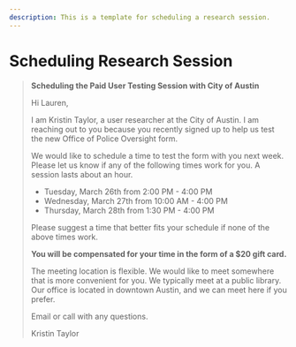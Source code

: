 ```yaml
---
description: This is a template for scheduling a research session.
---
```


# Scheduling Research Session

> **Scheduling the Paid User Testing Session with City of Austin**
>
> Hi Lauren,
>
> I am Kristin Taylor, a user researcher at the City of Austin. I am reaching out to you because you recently signed up to help us test the new Office of Police Oversight form.
>
> We would like to schedule a time to test the form with you next week. Please let us know if any of the following times work for you. A session lasts about an hour.
>
> * Tuesday, March 26th from 2:00 PM - 4:00 PM
> * Wednesday, March 27th from 10:00 AM - 4:00 PM
> * Thursday, March 28th from 1:30 PM - 4:00 PM
>
> Please suggest a time that better fits your schedule if none of the above times work.
>
> **You will be compensated for your time in the form of a $20 gift card.**
>
> The meeting location is flexible. We would like to meet somewhere that is more convenient for you. We typically meet at a public library. Our office is located in downtown Austin, and we can meet here if you prefer.
>
> Email or call with any questions.
>
> Kristin Taylor
